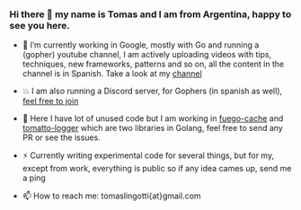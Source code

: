 ### Hi there 👋 my name is Tomas and I am from Argentina, happy to see you here.

- 🔭 I’m currently working in Google, mostly with Go and running a (gopher) youtube channel, I am 
   actively uploading videos with tips, techniques, new frameworks, patterns and so on, all the 
   content in the channel is in Spanish. Take a look at my [channel](https://youtube.com/tomaslingotti)

- 💥 I am also running a Discord server, for Gophers (in spanish as well), [feel free to join](https://discord.io/go-latam)

- 🌱 Here I have lot of unused code but I am working in [fuego-cache](https://github.com/tomiok/fuego-cache) and [tomatto-logger](https://github.com/tomiok/tomatto-logger) which    are two libraries in Golang, feel free to send any PR or see the issues.

- ⚡ Currently writing experimental code for several things, but for my, except from work, everything is public so if any idea cames up, send me a ping

- 📫 How to reach me: tomaslingotti{at}gmail.com
